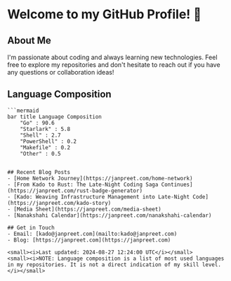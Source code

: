 # Welcome to my GitHub Profile! 👋

## About Me
I'm passionate about coding and always learning new technologies. Feel free to explore my repositories and don't hesitate to reach out if you have any questions or collaboration ideas!

## Language Composition
```mermaid
```mermaid
bar title Language Composition
    "Go" : 90.6
    "Starlark" : 5.8
    "Shell" : 2.7
    "PowerShell" : 0.2
    "Makefile" : 0.2
    "Other" : 0.5
```
```

## Recent Blog Posts
- [Home Network Journey](https://janpreet.com/home-network)
- [From Kado to Rust: The Late-Night Coding Saga Continues](https://janpreet.com/rust-badge-generator)
- [Kado: Weaving Infrastructure Management into Late-Night Code](https://janpreet.com/kado-story)
- [Media Sheet](https://janpreet.com/media-sheet)
- [Nanakshahi Calendar](https://janpreet.com/nanakshahi-calendar)

## Get in Touch
- Email: [kado@janpreet.com](mailto:kado@janpreet.com)
- Blog: [https://janpreet.com](https://janpreet.com)

<small><i>Last updated: 2024-08-27 12:24:00 UTC</i></small>
<small><i>NOTE: Language composition is a list of most used languages in my repositories. It is not a direct indication of my skill level.</i></small>